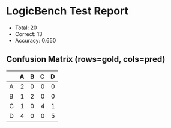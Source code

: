 # LogicBench Test Report

- Total: 20
- Correct: 13
- Accuracy: 0.650

## Confusion Matrix (rows=gold, cols=pred)

|   | A | B | C | D |
|---|---:|---:|---:|---:|
| A | 2 | 0 | 0 | 0 |
| B | 1 | 2 | 0 | 0 |
| C | 1 | 0 | 4 | 1 |
| D | 4 | 0 | 0 | 5 |

